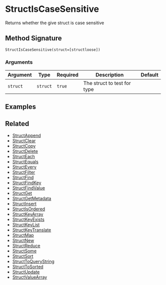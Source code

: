 # StructIsCaseSensitive

Returns whether the give struct is case sensitive

## Method Signature

```
StructIsCaseSensitive(struct=[structloose])
```

### Arguments

| Argument | Type     | Required | Description                 | Default |
| -------- | -------- | -------- | --------------------------- | ------- |
| `struct` | `struct` | `true`   | The struct to test for type |         |

## Examples

## Related

* [StructAppend](structappend.md)
* [StructClear](structclear.md)
* [StructCopy](structcopy.md)
* [StructDelete](structdelete.md)
* [StructEach](structeach.md)
* [StructEquals](structequals.md)
* [StructEvery](structevery.md)
* [StructFilter](structfilter.md)
* [StructFind](structfind.md)
* [StructFindKey](structfindkey.md)
* [StructFindValue](structfindvalue.md)
* [StructGet](structget.md)
* [StructGetMetadata](structgetmetadata.md)
* [StructInsert](structinsert.md)
* [StructIsOrdered](structisordered.md)
* [StructKeyArray](structkeyarray.md)
* [StructKeyExists](structkeyexists.md)
* [StructKeyList](structkeylist.md)
* [StructKeyTranslate](structkeytranslate.md)
* [StructMap](structmap.md)
* [StructNew](structnew.md)
* [StructReduce](structreduce.md)
* [StructSome](structsome.md)
* [StructSort](structsort.md)
* [StructToQueryString](structtoquerystring.md)
* [StructToSorted](structtosorted.md)
* [StructUpdate](structupdate.md)
* [StructValueArray](structvaluearray.md)
